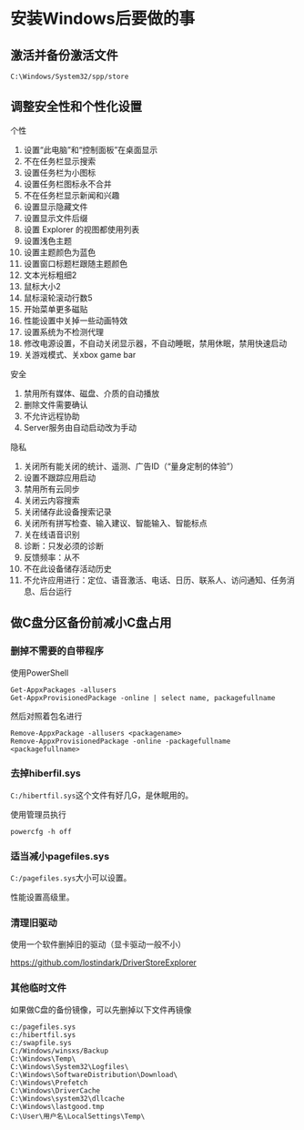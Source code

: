 # 安装Windows后要做的事

## 激活并备份激活文件

```
C:\Windows/System32/spp/store 
```

## 调整安全性和个性化设置 


个性
1. 设置“此电脑”和“控制面板”在桌面显示
1. 不在任务栏显示搜索
1. 设置任务栏为小图标
1. 设置任务栏图标永不合并
1. 不在任务栏显示新闻和兴趣
1. 设置显示隐藏文件
1. 设置显示文件后缀
1. 设置 Explorer 的视图都使用列表
1. 设置浅色主题
1. 设置主题颜色为蓝色
1. 设置窗口标题栏跟随主题颜色
1. 文本光标粗细2
1. 鼠标大小2
1. 鼠标滚轮滚动行数5
1. 开始菜单更多磁贴
1. 性能设置中关掉一些动画特效
1. 设置系统为不检测代理
1. 修改电源设置，不自动关闭显示器，不自动睡眠，禁用休眠，禁用快速启动
1. 关游戏模式、关xbox game bar

安全
1. 禁用所有媒体、磁盘、介质的自动播放
1. 删除文件需要确认
1. 不允许远程协助
1. Server服务由自动启动改为手动

隐私
1. 关闭所有能关闭的统计、遥测、广告ID（“量身定制的体验”）
1. 设置不跟踪应用启动
1. 禁用所有云同步
1. 关闭云内容搜索
1. 关闭储存此设备搜索记录
1. 关闭所有拼写检查、输入建议、智能输入、智能标点
1. 关在线语音识别
1. 诊断：只发必须的诊断
1. 反馈频率：从不
1. 不在此设备储存活动历史
1. 不允许应用进行：定位、语音激活、电话、日历、联系人、访问通知、任务消息、后台运行



## 做C盘分区备份前减小C盘占用

### 删掉不需要的自带程序

使用PowerShell

```shell
Get-AppxPackages -allusers
Get-AppxProvisionedPackage -online | select name, packagefullname
```

然后对照着包名进行

```shell
Remove-AppxPackage -allusers <packagename>
Remove-AppxProvisionedPackage -online -packagefullname <packagefullname> 
```



### 去掉hiberfil.sys

`C:/hibertfil.sys`这个文件有好几G，是休眠用的。

使用管理员执行

```
powercfg -h off
```

### 适当减小pagefiles.sys

`C:/pagefiles.sys`大小可以设置。

性能设置高级里。

### 清理旧驱动

使用一个软件删掉旧的驱动（显卡驱动一般不小）

https://github.com/lostindark/DriverStoreExplorer


### 其他临时文件

如果做C盘的备份镜像，可以先删掉以下文件再镜像

```
c:/pagefiles.sys
c:/hibertfil.sys
c:/swapfile.sys 
C:/Windows/winsxs/Backup
C:\Windows\Temp\
C:\Windows\System32\Logfiles\ 
C:\Windows\SoftwareDistribution\Download\
C:\Windows\Prefetch
C:\Windows\DriverCache
C:\Windows\system32\dllcache
C:\Windows\lastgood.tmp
C:\User\用户名\LocalSettings\Temp\
```
